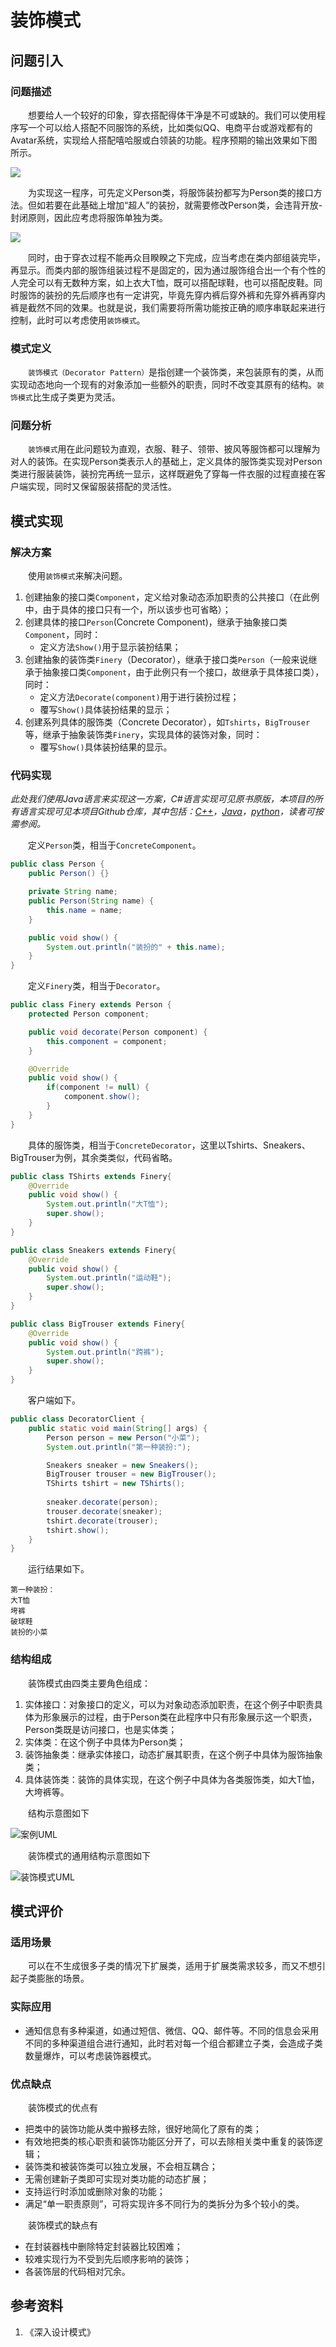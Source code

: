 # 装饰模式

## 问题引入

### 问题描述

&emsp;&emsp;想要给人一个较好的印象，穿衣搭配得体干净是不可或缺的。我们可以使用程序写一个可以给人搭配不同服饰的系统，比如类似QQ、电商平台或游戏都有的Avatar系统，实现给人搭配嘻哈服或白领装的功能。程序预期的输出效果如下图所示。

![](img/decorator/example.png)

&emsp;&emsp;为实现这一程序，可先定义Person类，将服饰装扮都写为Person类的接口方法。但如若要在此基础上增加“超人”的装扮，就需要修改Person类，会违背开放-封闭原则，因此应考虑将服饰单独为类。

![](img/decorator/example2.png)

&emsp;&emsp;同时，由于穿衣过程不能再众目睽睽之下完成，应当考虑在类内部组装完毕，再显示。而类内部的服饰组装过程不是固定的，因为通过服饰组合出一个有个性的人完全可以有无数种方案，如上衣大T恤，既可以搭配球鞋，也可以搭配皮鞋。同时服饰的装扮的先后顺序也有一定讲究，毕竟先穿内裤后穿外裤和先穿外裤再穿内裤是截然不同的效果。也就是说，我们需要将所需功能按正确的顺序串联起来进行控制，此时可以考虑使用`装饰模式`。

### 模式定义

&emsp;&emsp;`装饰模式（Decorator Pattern）`是指创建一个装饰类，来包装原有的类，从而实现动态地向一个现有的对象添加一些额外的职责，同时不改变其原有的结构。`装饰模式`比生成子类更为灵活。

### 问题分析

&emsp;&emsp;`装饰模式`用在此问题较为直观，衣服、鞋子、领带、披风等服饰都可以理解为对人的装饰。在实现Person类表示人的基础上，定义具体的服饰类实现对Person类进行服装装饰，装扮完再统一显示，这样既避免了穿每一件衣服的过程直接在客户端实现，同时又保留服装搭配的灵活性。

## 模式实现

### 解决方案

&emsp;&emsp;使用`装饰模式`来解决问题。
1. 创建抽象的接口类`Component`，定义给对象动态添加职责的公共接口（在此例中，由于具体的接口只有一个，所以该步也可省略）；
2. 创建具体的接口`Person`(Concrete Component)，继承于抽象接口类`Component`，同时：    
    * 定义方法`Show()`用于显示装扮结果；
3. 创建抽象的装饰类`Finery`（Decorator），继承于接口类`Person`（一般来说继承于抽象接口类`Component`，由于此例只有一个接口，故继承于具体接口类），同时：    
    * 定义方法`Decorate(component)`用于进行装扮过程；
    * 覆写`Show()`具体装扮结果的显示；
4. 创建系列具体的服饰类（Concrete Decorator），如`Tshirts`，`BigTrouser`等，继承于抽象装饰类`Finery`，实现具体的装饰对象，同时：    
    * 覆写`Show()`具体装扮结果的显示。

### 代码实现

*此处我们使用Java语言来实现这一方案，C#语言实现可见原书原版，本项目的所有语言实现可见本项目Github仓库，其中包括：[C++](https://github.com/datawhalechina/sweetalk-design-pattern/tree/main/src/design_patterns/cpp/decorator/)，[Java](https://github.com/datawhalechina/sweetalk-design-pattern/tree/main/src/design_patterns/java/decorator/example)，[python](https://github.com/datawhalechina/sweetalk-design-pattern/tree/main/src/design_patterns/python/decorator/DecoratorFinery.py)，读者可按需参阅。*

&emsp;&emsp;定义`Person`类，相当于`ConcreteComponent`。

```Java
public class Person {
    public Person() {}

    private String name;
    public Person(String name) {
        this.name = name;
    }

    public void show() {
        System.out.println("装扮的" + this.name);
    }
}
```

&emsp;&emsp;定义`Finery`类，相当于`Decorator`。

```Java
public class Finery extends Person {
    protected Person component;

    public void decorate(Person component) {
        this.component = component;
    }

    @Override
    public void show() {
        if(component != null) {
            component.show();
        }
    }
}
```

&emsp;&emsp;具体的服饰类，相当于`ConcreteDecorator`，这里以Tshirts、Sneakers、BigTrouser为例，其余类类似，代码省略。
```Java
public class TShirts extends Finery{
    @Override
    public void show() {
        System.out.println("大T恤");
        super.show();
    }
}

public class Sneakers extends Finery{
    @Override
    public void show() {
        System.out.println("运动鞋");
        super.show();
    }
}

public class BigTrouser extends Finery{
    @Override
    public void show() {
        System.out.println("跨裤");
        super.show();
    }
}
```

&emsp;&emsp;客户端如下。

```Java
public class DecoratorClient {
    public static void main(String[] args) {
        Person person = new Person("小菜");
        System.out.println("第一种装扮:");

        Sneakers sneaker = new Sneakers();
        BigTrouser trouser = new BigTrouser();
        TShirts tshirt = new TShirts();
        
        sneaker.decorate(person);
        trouser.decorate(sneaker);
        tshirt.decorate(trouser);
        tshirt.show();
    }
}
```

&emsp;&emsp;运行结果如下。
```
第一种装扮：
大T恤
垮裤
破球鞋
装扮的小菜
```

### 结构组成

&emsp;&emsp;装饰模式由四类主要角色组成：
 1. 实体接口：对象接口的定义，可以为对象动态添加职责，在这个例子中职责具体为形象展示的过程，由于Person类在此程序中只有形象展示这一个职责，Person类既是访问接口，也是实体类；
 2. 实体类：在这个例子中具体为Person类；
 3. 装饰抽象类：继承实体接口，动态扩展其职责，在这个例子中具体为服饰抽象类；
 3. 具体装饰类：装饰的具体实现，在这个例子中具体为各类服饰类，如大T恤，大垮裤等。

&emsp;&emsp;结构示意图如下

![案例UML](img/decorator/FineryUML.png)

&emsp;&emsp;装饰模式的通用结构示意图如下

![装饰模式UML](img/decorator/DecoratorUML.png)

## 模式评价

### 适用场景

&emsp;&emsp;可以在不生成很多子类的情况下扩展类，适用于扩展类需求较多，而又不想引起子类膨胀的场景。

### 实际应用

* 通知信息有多种渠道，如通过短信、微信、QQ、邮件等。不同的信息会采用不同的多种渠道组合进行通知，此时若对每一个组合都建立子类，会造成子类数量爆炸，可以考虑装饰器模式。

### 优点缺点

&emsp;&emsp;装饰模式的优点有

* 把类中的装饰功能从类中搬移去除，很好地简化了原有的类；
* 有效地把类的核心职责和装饰功能区分开了，可以去除相关类中重复的装饰逻辑；
* 装饰类和被装饰类可以独立发展，不会相互耦合；
* 无需创建新子类即可实现对类功能的动态扩展；
* 支持运行时添加或删除对象的功能；
* 满足“单一职责原则”，可将实现许多不同行为的类拆分为多个较小的类。

&emsp;&emsp;装饰模式的缺点有

* 在封装器栈中删除特定封装器比较困难；
* 较难实现行为不受到先后顺序影响的装饰；
* 各装饰层的代码相对冗余。

## 参考资料
1. 《深入设计模式》